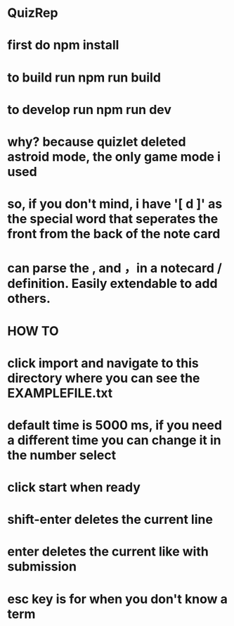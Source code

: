 # QuizRep

# first do npm install

# to build run npm run build

# to develop run npm run dev

# why? because quizlet deleted astroid mode, the only game mode i used

# so, if you don't mind, i have '[ d ]' as the special word that seperates the front from the back of the note card

# can parse the , and ，in a notecard / definition. Easily extendable to add others.

# HOW TO

# click import and navigate to this directory where you can see the EXAMPLEFILE.txt

# default time is 5000 ms, if you need a different time you can change it in the number select

# click start when ready

# shift-enter deletes the current line

# enter deletes the current like with submission

# esc key is for when you don't know a term
